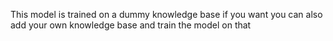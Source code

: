 This model is trained on a dummy knowledge base
if you want you can also add your own knowledge base and train the model on that
